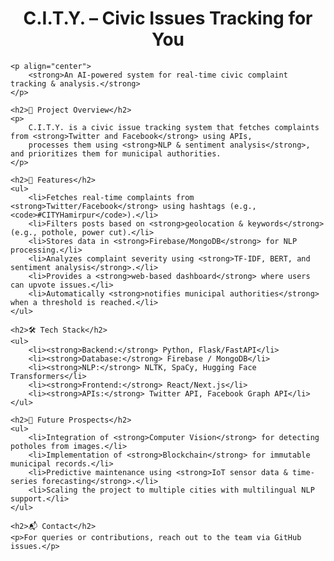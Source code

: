 <!DOCTYPE html>
<html>
<head>
    <title>C.I.T.Y. – Civic Issues Tracking for You</title>
</head>
<body>
    <h1 align="center">C.I.T.Y. – Civic Issues Tracking for You</h1>
    
    <p align="center">
        <strong>An AI-powered system for real-time civic complaint tracking & analysis.</strong>
    </p>
    
    <h2>🚀 Project Overview</h2>
    <p>
        C.I.T.Y. is a civic issue tracking system that fetches complaints from <strong>Twitter and Facebook</strong> using APIs,
        processes them using <strong>NLP & sentiment analysis</strong>, and prioritizes them for municipal authorities.
    </p>
    
    <h2>📌 Features</h2>
    <ul>
        <li>Fetches real-time complaints from <strong>Twitter/Facebook</strong> using hashtags (e.g., <code>#CITYHamirpur</code>).</li>
        <li>Filters posts based on <strong>geolocation & keywords</strong> (e.g., pothole, power cut).</li>
        <li>Stores data in <strong>Firebase/MongoDB</strong> for NLP processing.</li>
        <li>Analyzes complaint severity using <strong>TF-IDF, BERT, and sentiment analysis</strong>.</li>
        <li>Provides a <strong>web-based dashboard</strong> where users can upvote issues.</li>
        <li>Automatically <strong>notifies municipal authorities</strong> when a threshold is reached.</li>
    </ul>
    
    <h2>🛠️ Tech Stack</h2>
    <ul>
        <li><strong>Backend:</strong> Python, Flask/FastAPI</li>
        <li><strong>Database:</strong> Firebase / MongoDB</li>
        <li><strong>NLP:</strong> NLTK, SpaCy, Hugging Face Transformers</li>
        <li><strong>Frontend:</strong> React/Next.js</li>
        <li><strong>APIs:</strong> Twitter API, Facebook Graph API</li>
    </ul>
    
    <h2>🔮 Future Prospects</h2>
    <ul>
        <li>Integration of <strong>Computer Vision</strong> for detecting potholes from images.</li>
        <li>Implementation of <strong>Blockchain</strong> for immutable municipal records.</li>
        <li>Predictive maintenance using <strong>IoT sensor data & time-series forecasting</strong>.</li>
        <li>Scaling the project to multiple cities with multilingual NLP support.</li>
    </ul>
    
    <h2>📬 Contact</h2>
    <p>For queries or contributions, reach out to the team via GitHub issues.</p>
</body>
</html>
